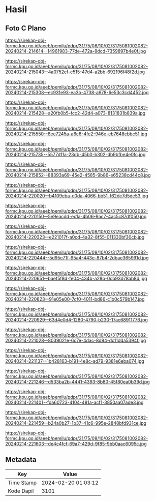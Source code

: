 # Hasil

## Foto C Plano

https://sirekap-obj-formc.kpu.go.id/aeeb/pemilu/pdpr/31/75/08/10/02/3175081002082-20240214-214614--14961983-77de-472a-8dcd-7359897b4e0f.jpg

https://sirekap-obj-formc.kpu.go.id/aeeb/pemilu/pdpr/31/75/08/10/02/3175081002082-20240214-215043--4a0752ef-c515-47d4-a2bb-692196f48f2d.jpg

https://sirekap-obj-formc.kpu.go.id/aeeb/pemilu/pdpr/31/75/08/10/02/3175081002082-20240214-215308--ec931e93-ea3b-4738-a978-6e53c3cd4452.jpg

https://sirekap-obj-formc.kpu.go.id/aeeb/pemilu/pdpr/31/75/08/10/02/3175081002082-20240214-215428--a20fb0b5-fcc2-42d4-a073-8131831b839a.jpg

https://sirekap-obj-formc.kpu.go.id/aeeb/pemilu/pdpr/31/75/08/10/02/3175081002082-20240214-215550--8ee7245a-a6c6-4fe2-946e-eb7648cbbc51.jpg

https://sirekap-obj-formc.kpu.go.id/aeeb/pemilu/pdpr/31/75/08/10/02/3175081002082-20240214-215735--5577d11a-23db-45b0-b302-db9bfbe4e0fc.jpg

https://sirekap-obj-formc.kpu.go.id/aeeb/pemilu/pdpr/31/75/08/10/02/3175081002082-20240214-215852--88393a69-45e2-4585-9b86-e65238cd44c8.jpg

https://sirekap-obj-formc.kpu.go.id/aeeb/pemilu/pdpr/31/75/08/10/02/3175081002082-20240214-220020--b4109eba-c0da-4066-bb51-f62dc7d5de53.jpg

https://sirekap-obj-formc.kpu.go.id/aeeb/pemilu/pdpr/31/75/08/10/02/3175081002082-20240214-220150--5e9eacdd-ec1a-4b06-9ac7-4ac5c87df050.jpg

https://sirekap-obj-formc.kpu.go.id/aeeb/pemilu/pdpr/31/75/08/10/02/3175081002082-20240214-220323--e221017f-a0cd-4a32-8f55-011330bf30cb.jpg

https://sirekap-obj-formc.kpu.go.id/aeeb/pemilu/pdpr/31/75/08/10/02/3175081002082-20240214-220444--5d95e71f-95a4-443e-87b4-2dbae365991d.jpg

https://sirekap-obj-formc.kpu.go.id/aeeb/pemilu/pdpr/31/75/08/10/02/3175081002082-20240214-220651--baef5f8d-fe04-434b-a28b-0cb93d78ab8d.jpg

https://sirekap-obj-formc.kpu.go.id/aeeb/pemilu/pdpr/31/75/08/10/02/3175081002082-20240214-220823--91e05e00-7cf0-4011-bd86-c1b0c579b147.jpg

https://sirekap-obj-formc.kpu.go.id/aeeb/pemilu/pdpr/31/75/08/10/02/3175081002082-20240214-220929--63d4e0d4-1280-4790-b230-17ac68911776.jpg

https://sirekap-obj-formc.kpu.go.id/aeeb/pemilu/pdpr/31/75/08/10/02/3175081002082-20240214-221028--8039021e-6c7e-4dac-8d84-dc11dda5394f.jpg

https://sirekap-obj-formc.kpu.go.id/aeeb/pemilu/pdpr/31/75/08/10/02/3175081002082-20240214-221137--1b428163-b191-4e8c-ad79-9381e6eba074.jpg

https://sirekap-obj-formc.kpu.go.id/aeeb/pemilu/pdpr/31/75/08/10/02/3175081002082-20240214-221246--d533ba2b-4441-4393-8b80-45f80ea0b39d.jpg

https://sirekap-obj-formc.kpu.go.id/aeeb/pemilu/pdpr/31/75/08/10/02/3175081002082-20240214-221401--fda60723-4104-481a-acf1-3850aa07ade3.jpg

https://sirekap-obj-formc.kpu.go.id/aeeb/pemilu/pdpr/31/75/08/10/02/3175081002082-20240214-221459--b24a0b27-1b37-41c6-995e-2848bfd931ce.jpg

https://sirekap-obj-formc.kpu.go.id/aeeb/pemilu/pdpr/31/75/08/10/02/3175081002082-20240214-221603--de4c4fcf-69a7-429d-9f85-9bb0aac6095c.jpg


## Metadata

| Key        | Value               |
| ---------- | ------------------- |
| Time Stamp | 2024-02-20 01:03:12 |
| Kode Dapil | 3101                |



